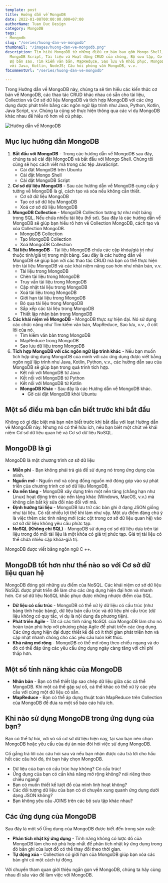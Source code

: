 ```yaml
---
template: post
title: Hướng dẫn về MongoDB
date: 2022-01-08T00:00:00.000+07:00
authorName: Tuan Duc Design
category: MongoDB
tags:
- Mongodb
slug: "/series/huong-dan-ve-mongodb"
thumbnail: "/images/huong-dan-ve-mongodb.png"
description: Tìm hiểu MongoDB từ những điều cơ bản bao gồm Mongo Shell, Cài đặt MongoDB,
  MongoDB Script, Tài liệu và Hoạt động CRUD của chúng, Bộ sưu tập, Cơ sở dữ liệu,
  Bộ bản sao, Tìm kiếm văn bản, MapReduce, Sao lưu và Khôi phục, MongoDB giao tiếp
  với Java, Kotlin, NodeJS; Câu hỏi phỏng vấn MongoDB, v.v.
fbCommentUrl: "/series/huong-dan-ve-mongodb"

---
```

Trong Hướng dẫn về MongoDB này, chúng ta sẽ tìm hiểu các kiến thức cơ bản về MongoDB, các thao tác CRUD khác nhau có sẵn cho tài liệu, Collection và Cơ sở dữ liệu MongoDB và tích hợp MongoDB với các ứng dụng được phát triển bằng các ngôn ngữ lập trình như Java, Python, Kotlin, Java Script, v.v. Chúng ta cũng sẽ thực hiện thông qua các ví dụ MongoDB khác nhau để hiểu rõ hơn về cú pháp.

![Hướng dẫn về MongoDB](/images/huong-dan-ve-mongodb.png)

## Mục lục hướng dẫn MongoDB

1. **Bắt đầu với MongoDB** - Trong các hướng dẫn về MongoDB sau đây, chúng ta sẽ cài đặt MongoDB và bắt đầu với Mongo Shell. Chúng tôi cũng sẽ học cách viết mã trong các tệp JavaScript.
   * Cài đặt MongoDB trên Ubuntu
   * Cài đặt Mongo Shell
   * Cài đặt MongoDB Script
2. **Cơ sở dữ liệu MongoDB** - Sau các hướng dẫn về MongoDB cung cấp ý tưởng về MongoDB là gì, cách tạo và xóa nếu không cần thiết.
   * Cơ sở dữ liệu MongoDB
   * Tạo cơ sở dữ liệu MongoDB
   * Xoá cơ sở dữ liệu MongoDB
3. **MongoDB Collection** - MongoDB Collection tương tự như một bảng trong SQL. Nếu chứa nhiều tài liệu (hồ sơ). Sau đây là các hướng dẫn về MongoDB sẽ giúp bạn hiểu rõ hơn về Collection MongoDB, cách tạo và xóa Collection MongoDB.
   * MongoDB Collection
   * Tạo MongoDB Collection
   * Xoá MongoDB Collection
4. **Tài liệu MongoDB** - Tài liệu MongoDB chứa các cặp khóa/giá trị như thuộc tính/giá trị trong một bảng. Sau đây là các hướng dẫn về MongoDB sẽ giúp bạn với các thao tác CRUD mà bạn có thể thực hiện trên tài liệu MongoDB và các khái niệm nâng cao hơn như nhân bản, v.v.
   * Tài liệu trong MongoDB
   * Chèn tài liệu trong MongoDB
   * Truy vấn tài liệu trong MongoDB
   * Cập nhật tài liệu trong MongoDB
   * Xoá tài liệu trong MongoDB
   * Giới hạn tài liệu trong MongoDB
   * Bỏ qua tài liệu trong MongoDB
   * Sắp xếp các tài liệu trong MongoDB
   * Thiết lập nhân bản trong MongoDB
5. **Các khái niệm về MongoDB** - MongoDB thực sự hiện đại. Nó sử dụng các chức năng như Tìm kiếm văn bản, MapReduce, Sao lưu, v.v., ở cốt lõi của nó.
   * Tìm kiếm văn bản trong MongoDB
   * MapReduce trong MongoDB
   * Sao lưu dữ liệu trong MongoDB
6. **Tích hợp MongoDB với các ngôn ngữ lập trình khác** - Nếu bạn muốn tích hợp ứng dụng MongoDB của mình với các ứng dụng được viết bằng ngôn ngữ lập trình như Java, Kotlin, Python, v.v., các hướng dẫn sau của MongoDB sẽ giúp bạn trong quá trình tích hợp.
   * Kết nối với MongoDB từ Java
   * Kết nối với MongoDB từ Python
   * Kết nối với MongoDB từ Kotlin
   * **MongoDB Khác** - Sau đây là các Hướng dẫn về MongoDB khác.
     * Gỡ cài đặt MongoDB khỏi Ubuntu

## Một số điều mà bạn cần biết trước khi bắt đầu

Không có gì đặc biệt mà bạn nên biết trước khi bắt đầu với loạt Hướng dẫn về MongoDB này. Nhưng nó có thể hữu ích, nếu bạn biết một chút về khái niệm Cơ sở dữ liệu quan hệ và Cơ sở dữ liệu NoSQL.

## MongoDB là gì

MongoDB là một chương trình cơ sở dữ liệu

* **Miễn phí** - Bạn không phải trả giá để sử dụng nó trong ứng dụng của mình.
* **Nguồn mở** - Nguồn mở và cộng đồng nguồn mở đóng góp vào sự phát triển của chương trình cơ sở dữ liệu MongoDB.
* **Đa nền tảng** - MongoDB xây dựng trên một nền tảng (chẳng hạn như Linux) hoạt động trên các nền tảng khác (Windows, MacOS, v.v.) mà không cần bất kỳ sửa đổi nào đối với mã.
* **Định hướng tài liệu** - MongoDB lưu trữ các bản ghi ở dạng JSON giống như tài liệu. Có rất nhiều lợi thế khi làm như vậy. Một ưu điểm đáng chú ý là việc thêm các tính năng mới (các cột trong cơ sở dữ liệu quan hệ) vào cơ sở dữ liệu không yêu cầu phức tạp.
* **NoSQL (Không chỉ SQL)** - MongoDB sử dụng cơ sở dữ liệu dựa trên tài liệu trong đó mỗi tài liệu là một khóa có giá trị phức tạp. Giá trị tài liệu có thể chứa nhiều cặp khóa-giá trị.

MongoDB được viết bằng ngôn ngữ C ++.

## MongoDB tốt hơn như thế nào so với Cơ sở dữ liệu quan hệ

MongoDB đóng gói những ưu điểm của NoSQL. Các khái niệm cơ sở dữ liệu NoSQL được phát triển để làm cho các ứng dụng hiện đại hơn và nhanh hơn. Cơ sở dữ liệu NoSQL khắc phục được những nhược điểm của SQL.

* **Dữ liệu có cấu trúc** - MongoDB có thể xử lý dữ liệu có cấu trúc (như bảng tính hoặc bảng), dữ liệu bán cấu trúc và dữ liệu phi cấu trúc (dữ liệu không có quy tắc, ví dụ là nội dung đa phương tiện).
* **Phát triển Agile** - Tất cả các tính năng NoSQL của MongoDB làm cho nó hoàn toàn phù hợp với phương pháp Agile để phát triển các ứng dụng. Các ứng dụng hiện đại được thiết kế để có ít thời gian phát triển hơn và cập nhật nhanh chóng cho các yêu cầu luôn kết thúc.
* **Khả năng mở rộng** - MongoDB có thể mở rộng theo chiều ngang và do đó có thể đáp ứng các yêu cầu ứng dụng ngày càng tăng với chi phí thấp hơn.

## Một số tính năng khác của MongoDB

* **Nhân bản** - Bạn có thể thiết lập sao chép dữ liệu giữa các cá thể MongoDB. Khi một cá thể gặp sự cố, cá thể khác có thể xử lý các yêu cầu với cùng một dữ liệu có sẵn.
* **MapReduce** - Bạn có thể áp dụng thuật toán MapReduce trên Collection của MongoDB để đưa ra một số báo cáo hữu ích.

## Khi nào sử dụng MongoDB trong ứng dụng của bạn?

Bạn có thể tự hỏi, với vô số cơ sở dữ liệu hiện nay, tại sao bạn nên chọn MongoDB hoặc yêu cầu của dự án nào đòi hỏi việc sử dụng MongoDB.

Cố gắng trả lời các câu hỏi sau và nếu bạn nhận được câu trả lời cho hầu hết các câu hỏi đó, thì bạn hãy chọn MongoDB.

* Dữ liệu của bạn có cấu trúc hay không? Có cấu trúc!
* Ứng dụng của bạn có cần khả năng mở rộng không? nói riêng theo chiều ngang!
* Bạn có muốn thiết kế lượt đồ của mình linh hoạt không?
* Các đối tượng dữ liệu của bạn có di chuyển xung quanh ứng dụng dưới dạng JSON không?
* Bạn không yêu cầu JOINS trên các bộ sưu tập khác nhau?

## Các ứng dụng của MongoDB

Sau đây là một số Ứng dụng của MongoDB được biết đến trong sản xuất:

* **Phân tích nhật ký ứng dụng** - Tính năng không có lược đồ của MongoDB làm cho nó phù hợp nhất để phân tích nhật ký ứng dụng trong đó bản ghi của lượt đồ có thể thay đổi theo thời gian.
* **Tự động xóa** - Collection có giới hạn của MongoDB giúp bạn xóa các bản ghi cũ một cách tự động.

Với chuyến tham quan giới thiệu ngắn gọn về MongoDB, chúng ta hãy cùng nhau đi sâu vào để làm việc với MongoDB.